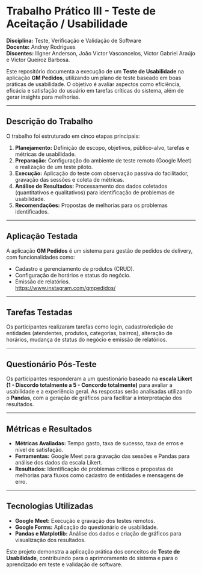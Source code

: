 # **Trabalho Prático III - Teste de Aceitação / Usabilidade**  
**Disciplina:** Teste, Verificação e Validação de Software  
**Docente:** Andrey Rodrigues  
**Discentes:** Illgner Anderson, João Victor Vasconcelos, Victor Gabriel Araújo e Victor Queiroz Barbosa.

Este repositório documenta a execução de um **Teste de Usabilidade** na aplicação **GM Pedidos**, utilizando um plano de teste baseado em boas práticas de usabilidade. O objetivo é avaliar aspectos como eficiência, eficácia e satisfação do usuário em tarefas críticas do sistema, além de gerar insights para melhorias.  

---

## **Descrição do Trabalho**  
O trabalho foi estruturado em cinco etapas principais:  
1. **Planejamento:** Definição de escopo, objetivos, público-alvo, tarefas e métricas de usabilidade.  
2. **Preparação:** Configuração do ambiente de teste remoto (Google Meet) e realização de um teste piloto.  
3. **Execução:** Aplicação do teste com observação passiva do facilitador, gravação das sessões e coleta de métricas.  
4. **Análise de Resultados:** Processamento dos dados coletados (quantitativos e qualitativos) para identificação de problemas de usabilidade.  
5. **Recomendações:** Propostas de melhorias para os problemas identificados.  

---

## **Aplicação Testada**  
A aplicação **GM Pedidos** é um sistema para gestão de pedidos de delivery, com funcionalidades como:  
- Cadastro e gerenciamento de produtos (CRUD).  
- Configuração de horários e status do negócio.  
- Emissão de relatórios.  
https://www.instagram.com/gmpedidos/
---

## **Tarefas Testadas**  
Os participantes realizaram tarefas como login, cadastro/edição de entidades (atendentes, produtos, categorias, bairros), alteração de horários, mudança de status do negócio e emissão de relatórios.  

---

## **Questionário Pós-Teste**  
Os participantes responderam a um questionário baseado na **escala Likert (1 - Discordo totalmente a 5 - Concordo totalmente)** para avaliar a usabilidade e a experiência geral. As respostas serão analisadas utilizando o **Pandas**, com a geração de gráficos para facilitar a interpretação dos resultados.  

---

## **Métricas e Resultados**  
- **Métricas Avaliadas:** Tempo gasto, taxa de sucesso, taxa de erros e nível de satisfação.  
- **Ferramentas:** Google Meet para gravação das sessões e Pandas para análise dos dados da escala Likert.  
- **Resultados:** Identificação de problemas críticos e propostas de melhorias para fluxos como cadastro de entidades e mensagens de erro.  

---

## **Tecnologias Utilizadas**  
- **Google Meet:** Execução e gravação dos testes remotos.  
- **Google Forms:** Aplicação do questionário de usabilidade.  
- **Pandas e Matplotlib:** Análise dos dados e criação de gráficos para visualização dos resultados.  

Este projeto demonstra a aplicação prática dos conceitos de **Teste de Usabilidade**, contribuindo para o aprimoramento do sistema e para o aprendizado em teste e validação de software.





